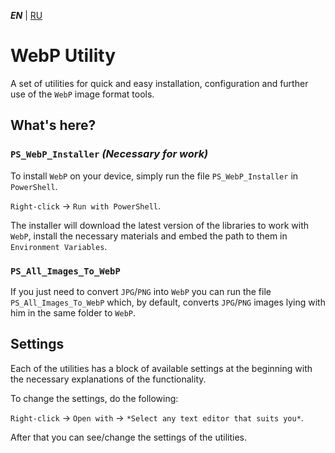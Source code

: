 ***EN*** | [RU](README.ru.md)

# WebP Utility

A set of utilities for quick and easy installation, configuration and further use of the `WebP` image format tools.

## What's here?

### `PS_WebP_Installer` *(Necessary for work)*

To install `WebP` on your device, simply run the file `PS_WebP_Installer` in `PowerShell`.

`Right-click` -> `Run with PowerShell`.

The installer will download the latest version of the libraries to work with `WebP`, install the necessary materials and embed the path to them in `Environment Variables`.

### `PS_All_Images_To_WebP`

If you just need to convert `JPG`/`PNG` into `WebP` you can run the file `PS_All_Images_To_WebP` which, by default, converts `JPG`/`PNG` images lying with him in the same folder to `WebP`.

## Settings

Each of the utilities has a block of available settings at the beginning with the necessary explanations of the functionality. 

To change the settings, do the following:

`Right-click` -> `Open with` -> `*Select any text editor that suits you*`.

After that you can see/change the settings of the utilities.